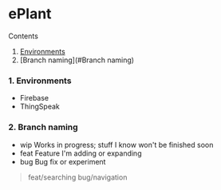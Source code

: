 # ePlant

Contents
1. [Environments](#Environments) 
2. [Branch naming](#Branch naming)

### 1. Environments
- Firebase
- ThingSpeak

### 2. Branch naming
- wip        Works in progress; stuff I know won't be finished soon
- feat       Feature I'm adding or expanding
- bug        Bug fix or experiment

> feat/searching
> bug/navigation
